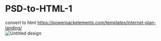 # PSD-to-HTML-1
convert to html https://powerpackelements.com/templates/internet-plan-landing/  
![Untitled design](https://github.com/developersajidxyz/PSD-to-HTML-1/assets/131254848/870876ad-9aad-4d27-b69e-fcf66172e6e6)
